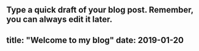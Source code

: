 Type a quick draft of your blog post. Remember, you can always edit it later.
---
title: "Welcome to my blog"
date: 2019-01-20
---
